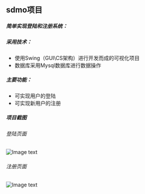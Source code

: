 ## sdmo项目
##### 简单实现登陆和注册系统：
 ##### 采用技术：
   
 - 使用Swing（GUI\CS架构）进行开发而成的可视化项目
 - 数据库采用Mysql数据库进行数据操作
 ##### 主要功能：
  
 - 可实现用户的登陆
 - 可实现新用户的注册 
 
  ##### 项目截图
  ###### 登陆页面
![Image text](https://github.com/tomato-cc/StudentProject/blob/master/java-swing-sdmo/images/login.gif)

###### 注册页面
![Image text](https://github.com/tomato-cc/StudentProject/blob/master/java-swing-sdmo/images/regist.gif)